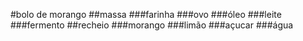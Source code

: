 #bolo de morango
##massa
###farinha
###ovo
###óleo
###leite
###fermento
##recheio
###morango
###limão
###açucar
###água
